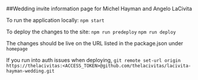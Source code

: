 ##Wedding invite information page for Michel Hayman and Angelo LaCivita

To run the application locally:
`npm start`

To deploy the changes to the site:
`npm run predeploy`
`npm run deploy`

The changes should be live on the URL listed in the package.json under `homepage`

If you run into auth issues when deploying, 
`git remote set-url origin https://thelacivitas:<ACCESS_TOKEN>@github.com/thelacivitas/lacivita-hayman-wedding.git`
